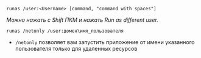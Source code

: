 `runas /user:<Username> [command, "command with spaces"]`

*Можно нажать с Shift ПКМ и нажать Run as different user.*

`runas /netonly /user:домен\имя_пользователя`

- `/netonly` позволяет вам запустить приложение от имени указанного пользователя только для удаленных ресурсов



